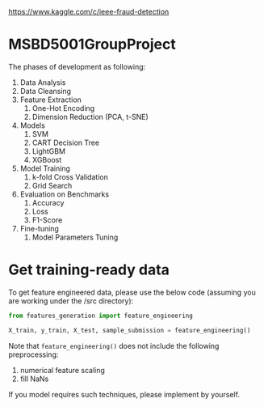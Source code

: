 https://www.kaggle.com/c/ieee-fraud-detection
# MSBD5001GroupProject
The phases of development as following:
1. Data Analysis
2. Data Cleansing
3. Feature Extraction
    1. One-Hot Encoding
    2. Dimension Reduction (PCA, t-SNE)
4. Models
    1. SVM
    2. CART Decision Tree
    3. LightGBM
    4. XGBoost
5. Model Training
    1. k-fold Cross Validation
    2. Grid Search
6. Evaluation on Benchmarks
    1. Accuracy
    2. Loss
    3. F1-Score
7. Fine-tuning
    1. Model Parameters Tuning

# Get training-ready data
To get feature engineered data, please use the below code (assuming you are working under the /src directory):


```python
from features_generation import feature_engineering

X_train, y_train, X_test, sample_submission = feature_engineering()
```

Note that `feature_engineering()` does not include the following preprocessing:
1. numerical feature scaling
2. fill NaNs

If you model requires such techniques, please implement by yourself.